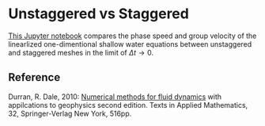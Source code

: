 # Unstaggered vs Staggered

[This Jupyter notebook](http://nbviewer.jupyter.org/github/tenomoto/staggered/blob/master/Staggered.ipynb) compares the phase speed and group velocity of the linearlized one-dimentional shallow water equations between unstaggered and staggered meshes in the limit of $\Delta t\rightarrow 0$.

## Reference

Durran, R. Dale, 2010: [Numerical methods for fluid dynamics](https://doi.org/10.1007/978-1-4419-6412-0) with appilcations to geophysics second edition. Texts in Applied Mathematics, 32, Springer-Verlag New York, 516pp.
